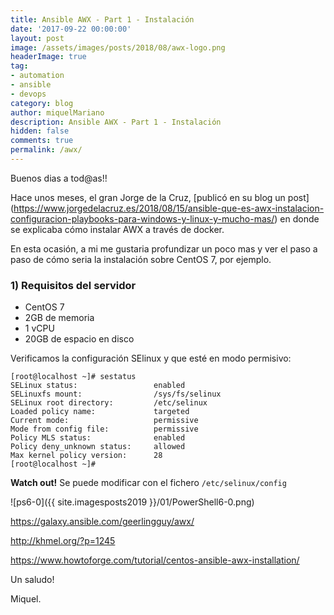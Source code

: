 ```yaml
---
title: Ansible AWX - Part 1 - Instalación
date: '2017-09-22 00:00:00'
layout: post
image: /assets/images/posts/2018/08/awx-logo.png
headerImage: true
tag:
- automation
- ansible
- devops
category: blog
author: miquelMariano
description: Ansible AWX - Part 1 - Instalación
hidden: false
comments: true
permalink: /awx/
---
```


Buenos dias a tod@as!!

Hace unos meses, el gran Jorge de la Cruz, [publicó en su blog un post] (https://www.jorgedelacruz.es/2018/08/15/ansible-que-es-awx-instalacion-configuracion-playbooks-para-windows-y-linux-y-mucho-mas/) en donde se explicaba cómo instalar AWX a través de docker.

En esta ocasión, a mi me gustaria profundizar un poco mas y ver el paso a paso de cómo seria la instalación sobre CentOS 7, por ejemplo.

### 1) Requisitos del servidor

* CentOS 7
* 2GB de memoria
* 1 vCPU
* 20GB de espacio en disco

Verificamos la configuración SElinux y que esté en modo permisivo:

```
[root@localhost ~]# sestatus
SELinux status:                 enabled
SELinuxfs mount:                /sys/fs/selinux
SELinux root directory:         /etc/selinux
Loaded policy name:             targeted
Current mode:                   permissive
Mode from config file:          permissive
Policy MLS status:              enabled
Policy deny_unknown status:     allowed
Max kernel policy version:      28
[root@localhost ~]#

```

**Watch out!** Se puede modificar con el fichero `/etc/selinux/config`




![ps6-0]({{ site.imagesposts2019 }}/01/PowerShell6-0.png)


https://galaxy.ansible.com/geerlingguy/awx/

http://khmel.org/?p=1245

https://www.howtoforge.com/tutorial/centos-ansible-awx-installation/




Un saludo!

Miquel.


